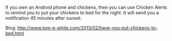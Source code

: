 If you own an Android phone and chickens, then you can use Chicken Alerts to remind you to put your chickens to bed for the night. It will send you a notification 45 minutes after sunset.

Blog: http://www.tom-e-white.com/2013/02/have-you-put-chickens-to-bed.html
